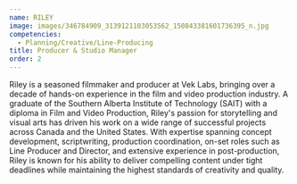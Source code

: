 ```yaml
---
name: RILEY
image: images/346784909_3139121103053562_150843381601736395_n.jpg
competencies:
  - Planning/Creative/Line-Producing
title: Producer & Studio Manager
order: 2
---
```

Riley is a seasoned filmmaker and producer at Vek Labs, bringing over a decade of hands-on experience in the film and video production industry. A graduate of the Southern Alberta Institute of Technology (SAIT) with a diploma in Film and Video Production, Riley's passion for storytelling and visual arts has driven his work on a wide range of successful projects across Canada and the United States. With expertise spanning concept development, scriptwriting, production coordination, on-set roles such as Line Producer and Director, and extensive experience in post-production, Riley is known for his ability to deliver compelling content under tight deadlines while maintaining the highest standards of creativity and quality.
